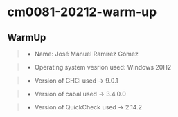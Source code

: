 # cm0081-20212-warm-up
## WarmUp 
> - Name: José Manuel Ramírez Gómez

> - Operating system vesrion used: Windows 20H2

> - Version of GHCi used -> 9.0.1

> - Version of cabal used -> 3.4.0.0

> - Version of QuickCheck used -> 2.14.2
